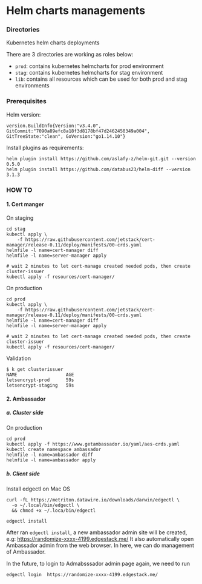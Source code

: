# Helm charts managements

### Directories
Kubernetes helm charts deployments

There are 3 directories are working as roles below:
- `prod`: contains kubernetes helmcharts for prod environment
- `stag`: contains kubernetes helmcharts for stag environment
- `lib`: contains all resources which can be used for both prod and stag environments

### Prerequisites

Helm version:
```
version.BuildInfo{Version:"v3.4.0", GitCommit:"7090a89efc8a18f3d8178bf47d2462450349a004", GitTreeState:"clean", GoVersion:"go1.14.10"}
```

Install plugins as requirements:

```
helm plugin install https://github.com/aslafy-z/helm-git.git --version 0.5.0
helm plugin install https://github.com/databus23/helm-diff --version 3.1.3
```
### HOW TO

#### 1. Cert manger

On staging
```
cd stag
kubectl apply \
    -f https://raw.githubusercontent.com/jetstack/cert-manager/release-0.11/deploy/manifests/00-crds.yaml
helmfile -l name=cert-manager diff
helmfile -l name=server-manager apply

# wait 2 minutes to let cert-manage created needed pods, then create cluster-issuer
kubectl apply -f resources/cert-manager/
```
On production
```
cd prod
kubectl apply \
    -f https://raw.githubusercontent.com/jetstack/cert-manager/release-0.11/deploy/manifests/00-crds.yaml
helmfile -l name=cert-manager diff
helmfile -l name=server-manager apply

# wait 2 minutes to let cert-manage created needed pods, then create cluster-issuer
kubectl apply -f resources/cert-manager/
```

Validation

```
$ k get clusterissuer
NAME                  AGE
letsencrypt-prod      59s
letsencrypt-staging   59s
```
#### 2. Ambassador

##### a. Cluster side
On production
```
cd prod
kubectl apply -f https://www.getambassador.io/yaml/aes-crds.yaml
kubectl create namespace ambassador
helmfile -l name=ambassador diff
helmfile -l name=ambassador apply
```

##### b. Client side
Install edgectl on Mac OS
```
curl -fL https://metriton.datawire.io/downloads/darwin/edgectl \
  -o ~/.local/bin/edgectl \
  && chmod +x ~/.loca/bin/edgectl

edgectl install
```
After ran `edgectl install`, a new ambassador admin site will be created, e.g: https://randomize-xxxx-4199.edgestack.me/
It also automatically open Ambassador admin from the web browser. In here, we can do management of Ambassador.

In the future, to login to Admabsssador admin page again, we need to run
```
edgectl login  https://randomize-xxxx-4199.edgestack.me/
```
